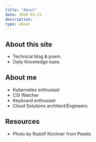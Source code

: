 ```yaml
---
title: "About"
date: 2020-03-23
description: 
type: about
---
```


## About this site

* Technical blog & poem.
* Daily Knowledge base.

## About me

* Kubernetes enthusiast
* CSI Watcher
* Keyboard enthusiast
* Cloud Solutions architect/Engineers

## Resources

* Photo by Rudolf Kirchner from Pexels